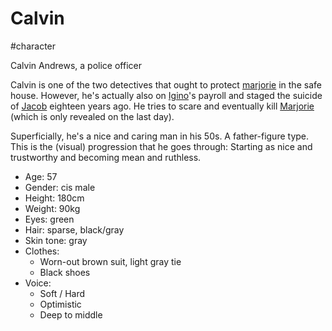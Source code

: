 # Calvin

#character

Calvin Andrews, a police officer

Calvin is one of the two detectives that ought to protect [marjorie](marjorie.md) in the safe house. However, he's actually also on [Igino](igino.md#Igino)'s payroll and staged the suicide of [Jacob](jacob.md#Jacob) eighteen years ago. He tries to scare and eventually kill [Marjorie](marjorie.md#Marjorie) (which is only revealed on the last day).

Superficially, he's a nice and caring man in his 50s. A father-figure type. This is the (visual) progression that he goes through: Starting as nice and trustworthy and becoming mean and ruthless.

- Age: 57
- Gender: cis male
- Height: 180cm
- Weight: 90kg
- Eyes: green
- Hair: sparse, black/gray
- Skin tone: gray
- Clothes:
  - Worn-out brown suit, light gray tie
  - Black shoes
- Voice:
	- Soft / Hard
	- Optimistic
	- Deep to middle